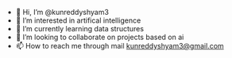 - 👋 Hi, I’m @kunreddyshyam3
- 👀 I’m interested in artifical intelligence
- 🌱 I’m currently learning data structures
- 💞️ I’m looking to collaborate on projects based on ai
- 📫 How to reach me through mail kunreddyshyam3@gmail.com

<!---
kunreddyshyam3/kunreddyshyam3 is a ✨ special ✨ repository because its `README.md` (this file) appears on your GitHub profile.
You can click the Preview link to take a look at your changes.
--->
